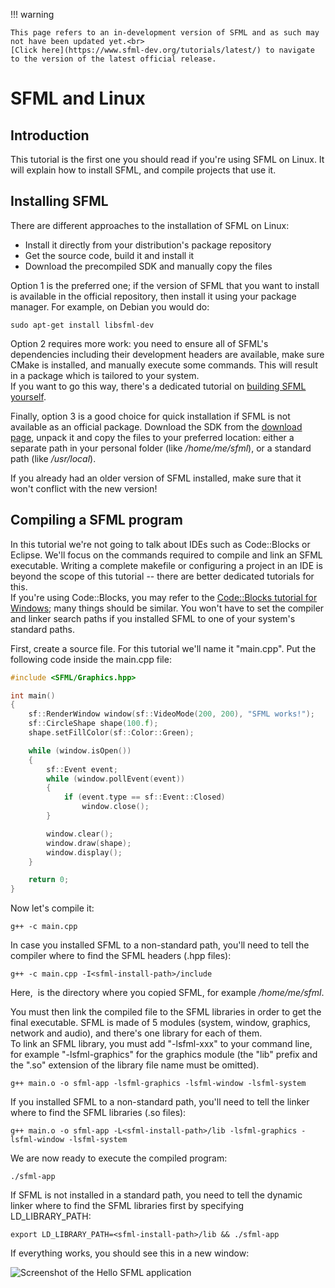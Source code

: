 !!! warning

    This page refers to an in-development version of SFML and as such may not have been updated yet.<br>
    [Click here](https://www.sfml-dev.org/tutorials/latest/) to navigate to the version of the latest official release.

# SFML and Linux

## Introduction

This tutorial is the first one you should read if you're using SFML on Linux. It will explain how to install SFML, and compile projects that use it.

## Installing SFML

There are different approaches to the installation of SFML on Linux:

- Install it directly from your distribution's package repository
- Get the source code, build it and install it
- Download the precompiled SDK and manually copy the files

Option 1 is the preferred one; if the version of SFML that you want to install is available in the official repository, then install it using your package manager. For example, on Debian you would do:

```
sudo apt-get install libsfml-dev
```

Option 2 requires more work: you need to ensure all of SFML's dependencies including their development headers are available, make sure CMake is installed, and manually execute some commands. This will result in a package which is tailored to your system.  
If you want to go this way, there's a dedicated tutorial on [building SFML yourself](https://www.sfml-dev.org/tutorials/2.6/compile-with-cmake.php "How to compile SFML").

Finally, option 3 is a good choice for quick installation if SFML is not available as an official package. Download the SDK from the [download page](https://www.sfml-dev.org/download.php "Go to the download page"), unpack it and copy the files to your preferred location: either a separate path in your personal folder (like */home/me/sfml*), or a standard path (like */usr/local*).

If you already had an older version of SFML installed, make sure that it won't conflict with the new version!

## Compiling a SFML program

In this tutorial we're not going to talk about IDEs such as Code::Blocks or Eclipse. We'll focus on the commands required to compile and link an SFML executable. Writing a complete makefile or configuring a project in an IDE is beyond the scope of this tutorial -- there are better dedicated tutorials for this.  
If you're using Code::Blocks, you may refer to the [Code::Blocks tutorial for Windows](https://www.sfml-dev.org/tutorials/2.6/start-cb.php "SFML and Code::Blocks"); many things should be similar. You won't have to set the compiler and linker search paths if you installed SFML to one of your system's standard paths.

First, create a source file. For this tutorial we'll name it "main.cpp". Put the following code inside the main.cpp file:

```cpp
#include <SFML/Graphics.hpp>

int main()
{
    sf::RenderWindow window(sf::VideoMode(200, 200), "SFML works!");
    sf::CircleShape shape(100.f);
    shape.setFillColor(sf::Color::Green);

    while (window.isOpen())
    {
        sf::Event event;
        while (window.pollEvent(event))
        {
            if (event.type == sf::Event::Closed)
                window.close();
        }

        window.clear();
        window.draw(shape);
        window.display();
    }

    return 0;
}
```

Now let's compile it:

```
g++ -c main.cpp
```

In case you installed SFML to a non-standard path, you'll need to tell the compiler where to find the SFML headers (.hpp files):

```
g++ -c main.cpp -I<sfml-install-path>/include
```

Here, *<sfml-install-path>* is the directory where you copied SFML, for example */home/me/sfml*.

You must then link the compiled file to the SFML libraries in order to get the final executable. SFML is made of 5 modules (system, window, graphics, network and audio), and there's one library for each of them.  
To link an SFML library, you must add "-lsfml-xxx" to your command line, for example "-lsfml-graphics" for the graphics module (the "lib" prefix and the ".so" extension of the library file name must be omitted).

```
g++ main.o -o sfml-app -lsfml-graphics -lsfml-window -lsfml-system
```

If you installed SFML to a non-standard path, you'll need to tell the linker where to find the SFML libraries (.so files):

```
g++ main.o -o sfml-app -L<sfml-install-path>/lib -lsfml-graphics -lsfml-window -lsfml-system
```

We are now ready to execute the compiled program:

```
./sfml-app
```

If SFML is not installed in a standard path, you need to tell the dynamic linker where to find the SFML libraries first by specifying LD_LIBRARY_PATH:

```
export LD_LIBRARY_PATH=<sfml-install-path>/lib && ./sfml-app
```

If everything works, you should see this in a new window:

![Screenshot of the Hello SFML application](https://www.sfml-dev.org/tutorials/2.6/images/start-linux-app.png "Screenshot of the Hello SFML application")
